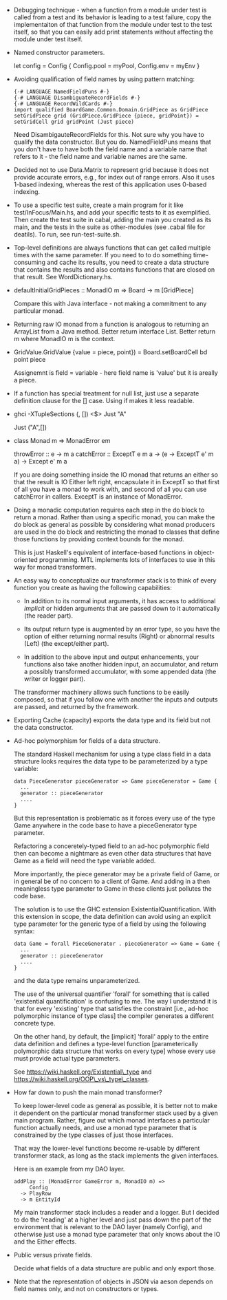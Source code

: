 
- Debugging technique - when a function from a module under test is 
  called from a test and its behavior is leading to a test failure,
  copy the implementaiton of that function from the module under test
  to the test itself, so that you can easily add print statements
  without affecting the module under test itself. 

- Named constructor parameters.

    let config = Config {
        Config.pool = myPool,
        Config.env = myEnv
        }

- Avoiding qualification of field names by using pattern matching:

  ```
  {-# LANGUAGE NamedFieldPuns #-}
  {-# LANGUAGE DisambiguateRecordFields #-}
  {-# LANGUAGE RecordWildCards #-}
  import qualified BoardGame.Common.Domain.GridPiece as GridPiece
  setGridPiece grid (GridPiece.GridPiece {piece, gridPoint}) = setGridCell grid gridPoint (Just piece)
  ```

  Need DisambigauteRecordFields for this. Not sure why you have to qualify the data constructor.
  But you do. NamedFieldPuns means that you don't have to have both the field name and a 
  variable name that refers to it - the field name and variable names are the same.

- Decided not to use Data.Matrix to represent grid because it does not provide accurate
  errors, e.g., for index out of range errors. Also it uses 1-based indexing, whereas the rest 
  of this application uses 0-based indexing.

- To use a specific test suite, create a main program for it like test/InFocus/Main.hs,
  and add your specific tests to it as exemplified. Then create the test suite in cabal,
  adding the main you created as its main, and the tests in the suite as other-modules
  (see .cabal file for deatils). To run, see run-test-suite.sh.

- Top-level definitions are always functions that can get called 
  multiple times with the same parameter. If you need to to do something
  time-consuming and cache its results, you need to create a data structure
  that contains the results and also contains functions that are closed on that result.
  See WordDictionary.hs.

- defaultInitialGridPieces :: MonadIO m => Board -> m [GridPiece]

  Compare this with Java interface - not making a commitment to any particular monad.

- Returning raw IO monad from a function is analogous to returning an ArrayList
  from a Java method. Better return interface List. Better return m where MonadIO m
  is the context.

- GridValue.GridValue {value = piece, point}) = Board.setBoardCell bd point piece

  Assignemnt is field = variable - here field name is 'value' but it is areally a piece.

- If a function has special treatment for null list, just use a separate 
  definition clause for the [] case. Using if makes it less readable.

- ghci -XTupleSections 
  (, []) <$> Just "A"

  Just ("A",[])

- class Monad m => MonadError em 

    throwError :: e -> m a
    catchError :: ExceptT e m a -> (e -> ExceptT e' m a) -> Except e' m a

  If you are doing something inside the IO monad that returns an either
  so that the result is IO Either left right, encapsulate it in ExceptT
  so that first of all you have a monad to work with, and second of all
  you can use catchError in callers. ExceptT is an instance of MonadError.

- Doing a monadic computation requires each step in the do block to return a
  monad. Rather than using a specific monad, you can make the do block as
  general as possible by considering what monad producers are used in the do
  block and restricting the monad to classes that define those functions
  by providing context bounds for the monad.

  This is just Haskell's equivalent of interface-based functions
  in object-oriented programming. MTL implements lots of interfaces
  to use in this way for monad transformers.
  
- An easy way to conceptualize our transformer stack is to think of every 
  function you create as having the following capabilities:

  - In addition to its normal input arguments, it has access to additional 
     _implicit_ or hidden arguments that are passed down to it 
     automatically (the reader part).

  - Its output return type is augmented by an error type, so you have
    the option of either returning normal results (Right) or abnormal
    results (Left) (the except/either part).

  - In addition to the above input and output enhancements, your 
    functions also take another hidden input, an accumulator, and return 
    a possibly transformed accumulator, with some appended data (the writer
    or logger part).

  The transformer machinery allows such functions to be easily 
  composed, so that if you follow one with another the inputs
  and outputs are passed, and returned by the framework.

- Exporting Cache (capacity) exports the data type and its field
  but not the data constructor.

- Ad-hoc polymorphism for fields of a data structure.

  The standard Haskell mechanism for using a type class field
  in a data structure looks requires the data type to be 
  parameterized by a type variable:

  ```
  data PieceGenerator pieceGenerator => Game pieceGenerator = Game {
    ...
    generator :: pieceGenerator 
    ....
  }
  ```

  But this representation is problematic as it forces every use of the type Game
  anywhere in the code base to have a pieceGenerator type parameter. 
  
  Refactoring a conceretely-typed field to an ad-hoc polymorphic field then can
  become a nightmare as even other data structures that have Game as a field
  will need the type variable added. 
  
  More importantly, the piece generator may be a private field of Game, or in
  general be of no concern to a client of Game.  And adding in a then
  meaningless type parameter to Game in these clients just pollutes the code
  base.

  The solution is to use the GHC extension ExistentialQuantification.  With this
  extension in scope, the data definition can avoid using an explicit type
  parameter for the generic type of a field by using the following syntax:

  ```
  data Game = forall PieceGenerator . pieceGenerator => Game = Game {
    ...
    generator :: pieceGenerator 
    ....
  }
  ```

  and the data type remains unparameterized. 
  
  The use of the universal quantifier 'forall' for something that is called
  'existential quantification' is confusing to me. The way I understand it is
  that for every 'existing' type that satisfies the constraint [i.e., ad-hoc
  polymorphic instance of type class] the compiler generates a different
  concrete type.  
  
  On the other hand, by default, the [implicit] 'forall' apply to the entire
  data definition and defines a type-level function [parameterically polymorphic
  data structure that works on every type] whose every use must provide actual
  type parameters.

  See https://wiki.haskell.org/Existential\_type and 
  https://wiki.haskell.org/OOP\_vs\_type\_classes.

- How far down to push the main monad transformer?

  To keep lower-level code as general as possible, it is better not to make it
  dependent on the particular monad transformer stack used by a given main
  program. Rather, figure out which monad interfaces a particular function
  actually needs, and use a monad type parameter that is constrained by the type
  classes of just those interfaces.

  That way the lower-level functions become re-usable by different transformer
  stack, as long as the stack implements the given interfaces.
  
  Here is an example from my DAO layer.

  ```
  addPlay :: (MonadError GameError m, MonadIO m) =>
       Config
    -> PlayRow
    -> m EntityId
  ```

  My main transformer stack includes a reader and a logger. But I decided to 
  do the 'reading' at a higher level and just pass down the part of the 
  environment that is relevant to the DAO layer (namely Config), and otherwise
  just use a monad type parameter that only knows about the IO and the Either 
  effects. 

- Public versus private fields. 

  Decide what fields of a data structure are public and only export those.

- Note that the representation of objects in JSON via aeson depends on field
  names only, and not on constructors or types.

